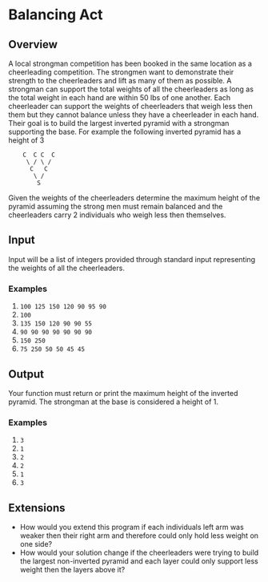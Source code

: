 # Balancing Act

## Overview

A local strongman competition has been booked in the same location as a cheerleading competition. The strongmen want to demonstrate their strength to the cheerleaders and lift as many of them as possible. A strongman can support the total weights of all the cheerleaders as long as the total weight in each hand are within 50 lbs of one another. Each cheerleader can support the weights of cheerleaders that weigh less then them but they cannot balance unless they have a cheerleader in each hand. Their goal is to build the largest inverted pyramid with a strongman supporting the base. For example the following inverted pyramid has a height of 3

        C  C C  C
         \ / \ /
          C   C
           \ /
            S

Given the weights of the cheerleaders determine the maximum height of the pyramid assuming the strong men must remain balanced and the cheerleaders carry 2 individuals who weigh less then themselves.

## Input

Input will be a list of integers provided through standard input representing the weights of all the cheerleaders.

### Examples

1. `100 125 150 120 90 95 90`
2. `100`
3. `135 150 120 90 90 55`
4. `90 90 90 90 90 90 90`
5. `150 250`
6. `75 250 50 50 45 45`

## Output

Your function must return or print the maximum height of the inverted pyramid. The strongman at the base is considered a height of 1.

### Examples

1. `3`
2. `1`
3. `2`
4. `2`
5. `1`
6. `3`

## Extensions

- How would you extend this program if each individuals left arm was weaker then their right arm and therefore could only hold less weight on one side?
- How would your solution change if the cheerleaders were trying to build the largest non-inverted pyramid and each layer could only support less weight then the layers above it?
